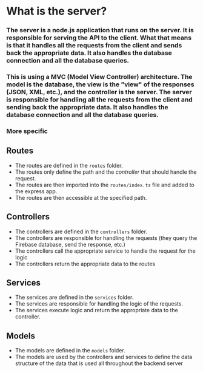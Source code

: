 # What is the server?

### The server is a node.js application that runs on the server. It is responsible for serving the API to the client. What that means is that it handles all the requests from the client and sends back the appropriate data. It also handles the database connection and all the database queries.

### This is using a MVC (Model View Controller) architecture. The model is the database, the view is the "view" of the responses (JSON, XML, etc.), and the controller is the server. The server is responsible for handling all the requests from the client and sending back the appropriate data. It also handles the database connection and all the database queries.

### More specific

## Routes

- The routes are defined in the `routes` folder.
- The routes only define the path and the _*controller*_ that should handle the request.
- The routes are then imported into the `routes/index.ts` file and added to the express app.
- The routes are then accessible at the specified path.

## Controllers

- The controllers are defined in the `controllers` folder.
- The controllers are responsible for handling the requests (they query the Firebase database, send the response, etc.)
- The controllers call the appropriate service to handle the request for the logic
- The controllers return the appropriate data to the routes

## Services

- The services are defined in the `services` folder.
- The services are responsible for handling the logic of the requests.
- The services execute logic and return the appropriate data to the controller.

## Models

- The models are defined in the `models` folder.
- The models are used by the controllers and services to define the data structure of the data that is used all throughout the backend server
